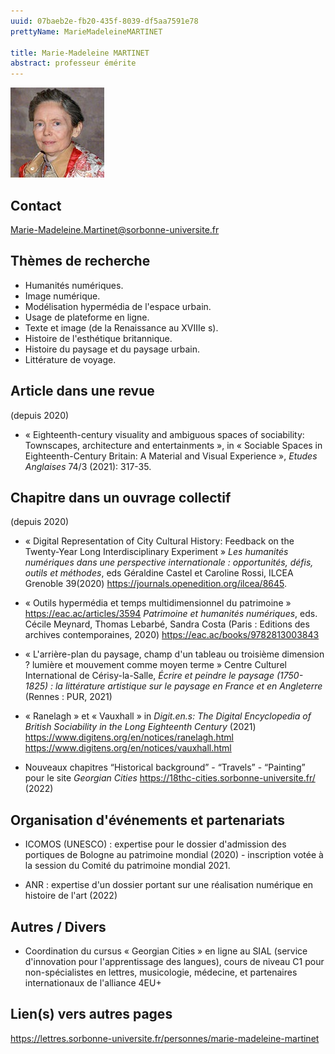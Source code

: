 ```yaml
---
uuid: 07baeb2e-fb20-435f-8039-df5aa7591e78
prettyName: MarieMadeleineMARTINET

title: Marie-Madeleine MARTINET
abstract: professeur émérite
---
```


![small](Martinet_Marie-Madeleine.jpg)

## Contact

 <Marie-Madeleine.Martinet@sorbonne-universite.fr>

## Thèmes de recherche

- Humanités numériques.
- Image numérique.
- Modélisation hypermédia de l'espace urbain.
- Usage de plateforme en ligne.
-	Texte et image (de la Renaissance au XVIIIe s).
-	Histoire de l'esthétique britannique.
- Histoire du paysage et du paysage urbain.
-	Littérature de voyage.

## Article dans une revue

 (depuis 2020)

- « Eighteenth-century visuality and ambiguous spaces of sociability: Townscapes, architecture and entertainments », in « Sociable Spaces in Eighteenth-Century Britain: A Material and Visual Experience », *Etudes Anglaises* 74/3 (2021): 317-35.

## Chapitre dans un ouvrage collectif

 (depuis 2020)
 
- « Digital Representation of City Cultural History: Feedback on the Twenty-Year Long Interdisciplinary Experiment » *Les humanités numériques dans une perspective internationale : opportunités, défis, outils et méthodes*, eds Géraldine Castel et Caroline Rossi, ILCEA Grenoble 39(2020) https://journals.openedition.org/ilcea/8645. 

- « Outils hypermédia et temps multidimensionnel du patrimoine » https://eac.ac/articles/3594 *Patrimoine et humanités numériques*, eds. Cécile Meynard, Thomas Lebarbé, Sandra Costa (Paris : Editions des archives contemporaines, 2020) https://eac.ac/books/9782813003843 

- « L'arrière-plan du paysage, champ d'un tableau ou troisième dimension ? lumière et mouvement comme moyen terme » Centre Culturel International de Cérisy-la-Salle, *Écrire et peindre le paysage (1750-1825) : la littérature artistique sur le paysage en France et en Angleterre* (Rennes : PUR, 2021) 

- « Ranelagh » et « Vauxhall » in *Digit.en.s: The Digital Encyclopedia of British Sociability in the Long Eighteenth Century* (2021) https://www.digitens.org/en/notices/ranelagh.html https://www.digitens.org/en/notices/vauxhall.html 

- Nouveaux chapitres “Historical background” - “Travels” - “Painting” pour le site *Georgian Cities* https://18thc-cities.sorbonne-universite.fr/ (2022)

## Organisation d'événements et partenariats

- ICOMOS (UNESCO) : expertise pour le dossier d'admission des portiques de Bologne au patrimoine mondial (2020) - inscription votée à la session du Comité du patrimoine mondial 2021. 

- ANR : expertise d'un dossier portant sur une réalisation numérique en histoire de l'art (2022)

## Autres / Divers

- Coordination du cursus « Georgian Cities » en ligne au SIAL (service d'innovation pour l'apprentissage des langues), cours de niveau C1 pour non-spécialistes en lettres, musicologie, médecine, et partenaires internationaux de l'alliance 4EU+

## Lien(s) vers autres pages

 https://lettres.sorbonne-universite.fr/personnes/marie-madeleine-martinet

